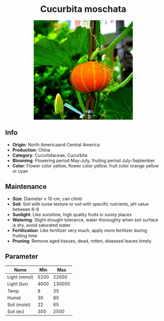 <h1 align='center'>Cucurbita moschata</h1>
<p align="center">
    <img 
        align='center'
        width='320'
        src="../images/cucurbita moschata.png" 
        alt='Cucurbita moschata' />
</p>

## Info

 - **Origin**: North Americaand Central America
 - **Production**: China
 - **Category**: Cucurbitaceae, Cucurbita
 - **Blooming**: Flowering period May-July, fruiting period July-September
 - **Color**: Flower color yellow, flower color yellow, fruit color orange yellow or cyan

## Maintenance

 - **Size**: Diameter ≥ 10 cm, can climb
 - **Soil**: Soil with loose texture or soil with specific nutrients, pH value between 6-8
 - **Sunlight**: Like sunshine, high quality fruits in sunny places
 - **Watering**: Slight drought tolerance, water thoroughly when soil surface is dry, avoid saturated water
 - **Fertilization**: Like fertilizer very much, apply more fertilizer during fruiting time
 - **Pruning**: Remove aged tissues, dead, rotten, diseased leaves timely

## Parameter

| Name         | Min  | Max   |
|--------------|------|-------|
| Light (mmol) | 5200 | 22000  |
| Light (lux)  | 4000 | 130000 |
| Temp         | 8    | 35    |
| Humid        | 30   | 80    |
| Soil (moist) | 22   | 65    |
| Soil (ec)    | 300  | 2500  |